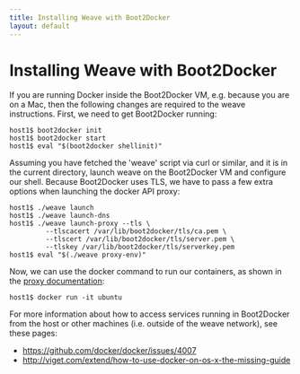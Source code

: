 ```yaml
---
title: Installing Weave with Boot2Docker
layout: default
---
```


# Installing Weave with Boot2Docker

If you are running Docker inside the Boot2Docker VM, e.g. because you
are on a Mac, then the following changes are required to the weave
instructions. First, we need to get Boot2Docker running:

    host1$ boot2docker init
    host1$ boot2docker start
    host1$ eval "$(boot2docker shellinit)"

Assuming you have fetched the 'weave' script via curl or similar, and
it is in the current directory, launch weave on the Boot2Docker VM and
configure our shell. Because Boot2Docker uses TLS, we have to pass a
few extra options when launching the docker API proxy:

    host1$ ./weave launch
    host1$ ./weave launch-dns
    host1$ ./weave launch-proxy --tls \
             --tlscacert /var/lib/boot2docker/tls/ca.pem \
             --tlscert /var/lib/boot2docker/tls/server.pem \
             --tlskey /var/lib/boot2docker/tls/serverkey.pem
    host1$ eval "$(./weave proxy-env)"

Now, we can use the docker command to run our containers, as shown in
the [proxy documentation](proxy.html):

    host1$ docker run -it ubuntu

For more information about how to access services running in
Boot2Docker from the host or other machines (i.e. outside of the weave
network), see these pages:

* https://github.com/docker/docker/issues/4007
* http://viget.com/extend/how-to-use-docker-on-os-x-the-missing-guide
